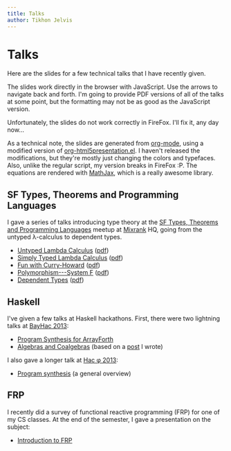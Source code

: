 ```yaml
---
title: Talks
author: Tikhon Jelvis
---
```


<div class="content">

# Talks

Here are the slides for a few technical talks that I have recently given.

The slides work directly in the browser with JavaScript. Use the arrows to navigate back and forth. I'm going to provide PDF versions of all of the talks at some point, but the formatting may not be as good as the JavaScript version.

Unfortunately, the slides do not work correctly in FireFox. I'll fix it, any day now...

As a technical note, the slides are generated from [org-mode](http://orgmode.org), using a modified version of  [org-html5presentation.el](https://gist.github.com/kinjo/509761). I haven't released the modifications, but they're mostly just changing the colors and typefaces. Also, unlike the regular script, my version breaks in FireFox :P. The equations are rendered with [MathJax](http://mathjax.org), which is a really awesome library. 

</div>
<div class="content">

## SF Types, Theorems and Programming Languages

I gave a series of talks introducing type theory at the [SF Types, Theorems and Programming Languages](http://www.meetup.com/SF-Types-Theorems-and-Programming-Languages/) meetup at [Mixrank](http://mixrank.com) HQ, going from the untyped λ-calculus to dependent types.

  * [Untyped Lambda Calculus](untyped-lambda-calculus.html) ([pdf](untyped-lambda-calculus.pdf))
  * [Simply Typed Lambda Calculus](stlc.html) ([pdf](stlc.pdf))
  * [Fun with Curry-Howard](curry-howard.html) ([pdf](curry-howard.pdf))
  * [Polymorphism---System F](system-f.html) ([pdf](system-f.pdf))
  * [Dependent Types](dependent-types.html) ([pdf](dependent-types.pdf))
  
## Haskell

I've given a few talks at Haskell hackathons. First, there were two lightning talks at [BayHac 2013](http://www.haskell.org/haskellwiki/BayHac2013):

  * [Program Synthesis for ArrayForth](af-slides.html)
  * [Algebras and Coalgebras](algebras.html) (based on a [post](http://stackoverflow.com/questions/16015020/what-does-coalgebra-mean-in-the-context-of-programming/16022059#16022059) I wrote)

I also gave a longer talk at [Hac φ 2013](http://www.haskell.org/haskellwiki/Hac_%CF%86):

  * [Program synthesis](synthesis-slides.html) (a general overview)

## FRP 

I recently did a survey of functional reactive programming (FRP) for one of my CS classes. At the end of the semester, I gave a presentation on the subject:

  * [Introduction to FRP](frp-slides.html)
  
</div>